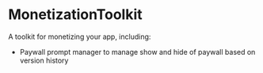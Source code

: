 # MonetizationToolkit

A toolkit for monetizing your app, including:

- Paywall prompt manager to manage show and hide of paywall based on version history
